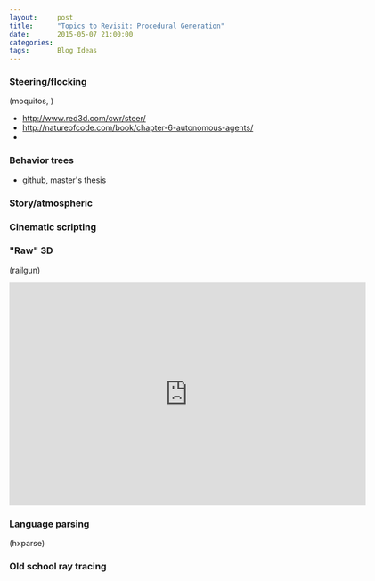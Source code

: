 ```yaml
---
layout:     post
title:      "Topics to Revisit: Procedural Generation"
date:       2015-05-07 21:00:00
categories: 
tags:       Blog Ideas
---
```



### Steering/flocking

(moquitos, )

* http://www.red3d.com/cwr/steer/
* http://natureofcode.com/book/chapter-6-autonomous-agents/
* 

### Behavior trees
* github, master's thesis

### Story/atmospheric

### Cinematic scripting

### "Raw" 3D

(railgun)

<!-- ![cubefire]({{ site.baseurl }}/images/cubefire.gif) -->

<iframe src="http://gfycat.com/ifr/PointedBackAfricanwildcat" frameborder="0" scrolling="no" width="640" height="400" style="-webkit-backface-visibility: hidden;-webkit-transform: scale(1);" ></iframe>

### Language parsing
(hxparse)


### Old school ray tracing
